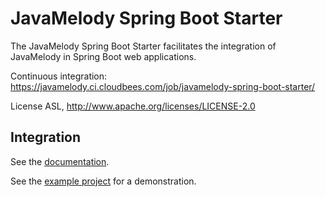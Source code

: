 # JavaMelody Spring Boot Starter

The JavaMelody Spring Boot Starter facilitates the integration of JavaMelody in Spring Boot web applications.

Continuous integration: https://javamelody.ci.cloudbees.com/job/javamelody-spring-boot-starter/

License ASL, http://www.apache.org/licenses/LICENSE-2.0

## Integration

See the [documentation](../../../wiki/SpringBootStarter).

See the [example project](../javamelody-for-spring-boot) for a demonstration.
